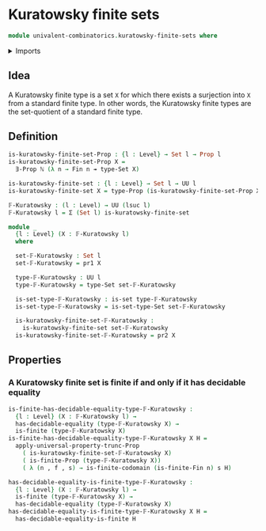 # Kuratowsky finite sets

```agda
module univalent-combinatorics.kuratowsky-finite-sets where
```

<details><summary>Imports</summary>
```agda
open import univalent-combinatorics.equality-finite-types
open import univalent-combinatorics.finite-types
open import univalent-combinatorics.image-of-maps
open import univalent-combinatorics.standard-finite-types
open import foundation.decidable-equality
open import foundation.dependent-pair-types
open import foundation.existential-quantification
open import foundation.propositional-truncations
open import foundation.propositions
open import foundation.sets
open import foundation.surjective-maps
open import foundation.universe-levels
open import elementary-number-theory.natural-numbers
```
</details>

## Idea

A Kuratowsky finite type is a set `X` for which there exists a surjection into `X` from a standard finite type. In other words, the Kuratowsky finite types are the set-quotient of a standard finite type.

## Definition

```agda
is-kuratowsky-finite-set-Prop : {l : Level} → Set l → Prop l
is-kuratowsky-finite-set-Prop X =
  ∃-Prop ℕ (λ n → Fin n ↠ type-Set X)

is-kuratowsky-finite-set : {l : Level} → Set l → UU l
is-kuratowsky-finite-set X = type-Prop (is-kuratowsky-finite-set-Prop X)

𝔽-Kuratowsky : (l : Level) → UU (lsuc l)
𝔽-Kuratowsky l = Σ (Set l) is-kuratowsky-finite-set

module _
  {l : Level} (X : 𝔽-Kuratowsky l)
  where

  set-𝔽-Kuratowsky : Set l
  set-𝔽-Kuratowsky = pr1 X

  type-𝔽-Kuratowsky : UU l
  type-𝔽-Kuratowsky = type-Set set-𝔽-Kuratowsky

  is-set-type-𝔽-Kuratowsky : is-set type-𝔽-Kuratowsky
  is-set-type-𝔽-Kuratowsky = is-set-type-Set set-𝔽-Kuratowsky

  is-kuratowsky-finite-set-𝔽-Kuratowsky :
    is-kuratowsky-finite-set set-𝔽-Kuratowsky
  is-kuratowsky-finite-set-𝔽-Kuratowsky = pr2 X
```

## Properties

### A Kuratowsky finite set is finite if and only if it has decidable equality

```agda
is-finite-has-decidable-equality-type-𝔽-Kuratowsky :
  {l : Level} (X : 𝔽-Kuratowsky l) →
  has-decidable-equality (type-𝔽-Kuratowsky X) →
  is-finite (type-𝔽-Kuratowsky X)
is-finite-has-decidable-equality-type-𝔽-Kuratowsky X H =
  apply-universal-property-trunc-Prop
    ( is-kuratowsky-finite-set-𝔽-Kuratowsky X)
    ( is-finite-Prop (type-𝔽-Kuratowsky X))
    ( λ (n , f , s) → is-finite-codomain (is-finite-Fin n) s H)

has-decidable-equality-is-finite-type-𝔽-Kuratowsky :
  {l : Level} (X : 𝔽-Kuratowsky l) →
  is-finite (type-𝔽-Kuratowsky X) →
  has-decidable-equality (type-𝔽-Kuratowsky X)
has-decidable-equality-is-finite-type-𝔽-Kuratowsky X H =
  has-decidable-equality-is-finite H
```

